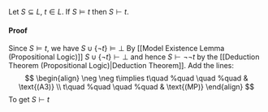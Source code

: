 Let $S\subseteq L$, $t\in L$. If $S\models t$ then $S\vdash t$.
#### Proof
Since $S\models t$, we have $S\cup \{ \neg t \}\models \bot$
By [[Model Existence Lemma (Propositional Logic)]] $S\cup \{ \neg t \}\vdash \bot$ and hence $S\vdash \neg \neg t$ by the [[Deduction Theorem (Propositional Logic)|Deduction Theorem]].
Add the lines:
$$
\begin{align}
\neg \neg t\implies t\quad %quad
\quad %quad
 & \text{(A3)} \\
t\quad %quad
\quad %quad
 & \text{(MP)}
\end{align}
$$
To get $S\vdash t$

